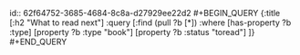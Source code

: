id:: 62f64752-3685-4684-8c8a-d27929ee22d2
  #+BEGIN_QUERY
  {:title [:h2 "What to read next"]
   :query [:find (pull ?b [*])
           :where
  		[has-property ?b :type]
          [property ?b :type "book"]
          [property ?b :status "toread"]
  ]}
  #+END_QUERY
